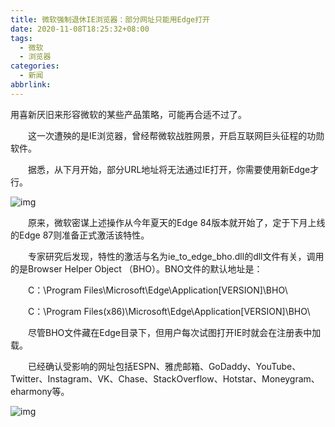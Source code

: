 ```yaml
---
title: 微软强制退休IE浏览器：部分网址只能用Edge打开
date: 2020-11-08T18:25:32+08:00
tags:
  - 微软
  - 浏览器
categories:
  - 新闻
abbrlink:
---
```


用喜新厌旧来形容微软的某些产品策略，可能再合适不过了。

　　这一次遭殃的是IE浏览器，曾经帮微软战胜网景，开启互联网巨头征程的功勋软件。

　　据悉，从下月开始，部分URL地址将无法通过IE打开，你需要使用新Edge才行。

![img](https://cdn.jsdelivr.net/gh/yakeing/Documentation@main/Hexo/images/08ac-kcaeqzx1004768.png)

　　原来，微软密谋上述操作从今年夏天的Edge 84版本就开始了，定于下月上线的Edge 87则准备正式激活该特性。

　　专家研究后发现，特性的激活与名为ie_to_edge_bho.dll的dll文件有关，调用的是Browser Helper Object （BHO）。BNO文件的默认地址是：

　　C：\Program Files\Microsoft\Edge\Application\[VERSION]\BHO\

　　C：\Program Files(x86)\Microsoft\Edge\Application\[VERSION]\BHO\

　　尽管BHO文件藏在Edge目录下，但用户每次试图打开IE时就会在注册表中加载。

　　已经确认受影响的网址包括ESPN、雅虎邮箱、GoDaddy、YouTube、Twitter、Instagram、VK、Chase、StackOverflow、Hotstar、Moneygram、eharmony等。

![img](https://cdn.jsdelivr.net/gh/yakeing/Documentation@main/Hexo/images/fd12-kcaeqzx1004769.png)
